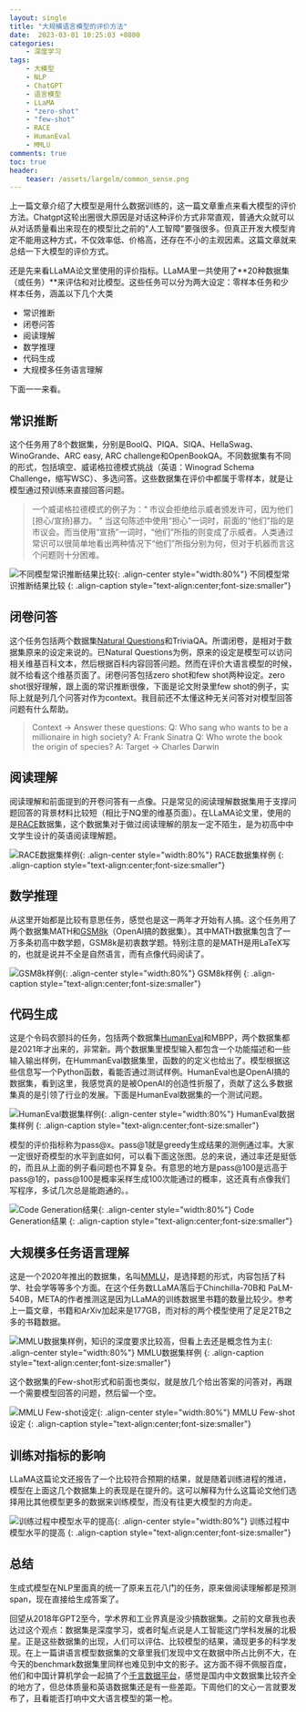 ```yaml
---
layout: single
title: "大规模语言模型的评价方法"
date:  2023-03-01 10:25:03 +0800
categories: 
    - 深度学习
tags: 
    - 大模型
    - NLP
    - ChatGPT
    - 语言模型
    - LLaMA
    - "zero-shot"
    - "few-shot"
    - RACE
    - HumanEval
    - MMLU
comments: true
toc: true
header:
    teaser: /assets/largelm/common_sense.png
---
```


上一篇文章介绍了大模型是用什么数据训练的，这一篇文章重点来看大模型的评价方法。Chatgpt这轮出圈很大原因是对话这种评价方式非常直观，普通大众就可以从对话质量看出来现在的模型比之前的"人工智障"要强很多。但真正开发大模型肯定不能用这种方式，不仅效率低、价格高，还存在不小的主观因素。这篇文章就来总结一下大模型的评价方式。

还是先来看LLaMA论文里使用的评价指标。LLaMA里一共使用了**20种数据集（或任务）**来评估和对比模型。这些任务可以分为两大设定：零样本任务和少样本任务，涵盖以下几个大类

- 常识推断
- 闭卷问答
- 阅读理解
- 数学推理
- 代码生成
- 大规模多任务语言理解

下面一一来看。

## 常识推断
这个任务用了8个数据集，分别是BoolQ、PIQA、SIQA、HellaSwag、WinoGrande、ARC easy, ARC challenge和OpenBookQA。不同数据集有不同的形式，包括填空、威诺格拉德模式挑战（英语：Winograd Schema Challenge，缩写WSC）、多选问答。这些数据集在评价中都属于零样本，就是让模型通过预训练来直接回答问题。

> 一个威诺格拉德模式的例子为：“	市议会拒绝给示威者颁发许可，因为他们[担心/宣扬]暴力。	”
当这句陈述中使用“担心”一词时，前面的“他们”指的是市议会。而当使用“宣扬”一词时，“他们”所指的则变成了示威者。人类通过常识可以很简单地看出两种情况下“他们”所指分别为何，但对于机器而言这个问题则十分困难。

![不同模型常识推断结果比较](/assets/largelm/common_sense.png){: .align-center style="width:80%"}
不同模型常识推断结果比较
{: .align-caption style="text-align:center;font-size:smaller"}

## 闭卷问答
这个任务包括两个数据集[Natural Questions](https://ai.google.com/research/NaturalQuestions)和TriviaQA。所谓闭卷，是相对于数据集原来的设定来说的。已Natural Questions为例，原来的设定是模型可以访问相关维基百科文本，然后根据百科内容回答问题。然而在评价大语言模型的时候，就不给看这个维基页面了。闭卷问答包括zero shot和few shot两种设定。zero shot很好理解，跟上面的常识推断很像，下面是论文附录里few shot的例子，实际上就是列几个问答对作为context。我目前还不太懂这种无关问答对对模型回答问题有什么帮助。

>Context → Answer these questions:
Q: Who sang who wants to be a millionaire in high society? 
A: Frank Sinatra
Q: Who wrote the book the origin of species? 
A:
Target -> Charles Darwin

## 阅读理解
阅读理解和前面提到的开卷问答有一点像。只是常见的阅读理解数据集用于支撑问题回答的背景材料比较短（相比于NQ里的维基页面）。在LLaMA论文里，使用的是[RACE](https://www.cs.cmu.edu/~glai1/data/race/ "RACE")数据集，这个数据集对于做过阅读理解的朋友一定不陌生，是为初高中中文学生设计的英语阅读理解题。

![RACE数据集样例](/assets/largelm/race.png){: .align-center style="width:80%"}
RACE数据集样例
{: .align-caption style="text-align:center;font-size:smaller"}

## 数学推理
从这里开始都是比较有意思任务，感觉也是这一两年才开始有人搞。这个任务用了两个数据集MATH和[GSM8k](https://github.com/openai/grade-school-math)（OpenAI搞的数据集）。其中MATH数据集包含了一万多条初高中数学题，GSM8k是初衷数学题。特别注意的是MATH是用LaTeX写的，也就是说并不全是自然语言，而有点像代码阅读了。

![GSM8k样例](/assets/largelm/gsm8k.png){: .align-center style="width:80%"}
GSM8k样例
{: .align-caption style="text-align:center;font-size:smaller"}

## 代码生成
这是个令码农颤抖的任务，包括两个数据集[HumanEval](https://github.com/openai/human-eval)和MBPP，两个数据集都是2021年才出来的，非常新。两个数据集里模型输入都包含一个功能描述和一些输入输出样例，在HummanEval数据集里，函数的的定义也给出了。模型根据这些信息写一个Python函数，看能否通过测试样例。HumanEval也是OpenAI搞的数据集，看到这里，我感觉真的是被OpenAI的创造性折服了，贡献了这么多数据集真的是引领了行业的发展。下面是HumanEval数据集的一个测试问题。

![HumanEval数据集样例](/assets/largelm/humaneval.png){: .align-center style="width:80%"}
HumanEval数据集样例
{: .align-caption style="text-align:center;font-size:smaller"}

模型的评价指标称为pass@x。pass@1就是greedy生成结果的测例通过率。大家一定很好奇模型的水平到底如何，可以看下面这张图。总的来说，通过率还是挺低的，而且从上面的例子看问题也不算复杂。有意思的地方是pass@100是远高于pass@1的，pass@100是概率采样生成100次能通过的概率，这还真有点像我们写程序，多试几次总是能跑通的。。

![Code Generation结果](/assets/largelm/code_generation.png){: .align-center style="width:80%"}
Code Generation结果
{: .align-caption style="text-align:center;font-size:smaller"}

## 大规模多任务语言理解
这是一个2020年推出的数据集，名叫[MMLU](https://arxiv.org/abs/2009.03300)，是选择题的形式，内容包括了科学、社会学等等多个方面。在这个任务数LLaMA落后于Chinchilla-70B和 PaLM-540B，META的作者推测这是因为LLaMA的训练数据里书籍的数量比较少。参考上一篇文章，书籍和ArXiv加起来是177GB，而对标的两个模型使用了足足2TB之多的书籍数据。

![MMLU数据集样例，知识的深度要求比较高，但看上去还是概念性为主](/assets/largelm/mmlu.png){: .align-center style="width:80%"}
MMLU数据集样例
{: .align-caption style="text-align:center;font-size:smaller"}

这个数据集的Few-shot形式和前面也类似，就是放几个给出答案的问答对，再跟一个需要模型回答的问题，然后留一个空。

![MMLU Few-shot设定](/assets/largelm/mmlu_few_shot.png){: .align-center style="width:80%"}
MMLU Few-shot设定
{: .align-caption style="text-align:center;font-size:smaller"}


## 训练对指标的影响
LLaMA这篇论文还报告了一个比较符合预期的结果，就是随着训练进程的推进，模型在上面这几个数据集上的表现是在提升的。这可以解释为什么这篇论文他们选择用比其他模型更多的数据来训练模型，而没有往更大模型的方向走。

![训练过程中模型水平的提高](/assets/largelm/evolution.png){: .align-center style="width:80%"}
训练过程中模型水平的提高
{: .align-caption style="text-align:center;font-size:smaller"}

## 总结
生成式模型在NLP里面真的统一了原来五花八门的任务，原来做阅读理解都是预测span，现在直接给生成答案了。

回望从2018年GPT2至今，学术界和工业界真是没少搞数据集。之前的文章我也表达过这个观点：数据集是深度学习，或者时髦点说是人工智能这门学科发展的北极星。正是这些数据集的出现，人们可以评估、比较模型的结果，涌现更多的科学发现。在上一篇讲语言模型数据集的文章里我们发现中文在数据中所占比例不大，在今天的benchmark数据集里同样也难见到中文的影子。这方面不得不佩服百度，他们和中国计算机学会一起搞了个[千言数据平台](https://www.luge.ai/#/)，感觉是国内中文数据集比较齐全的地方了，但总体质量和英语数据集还是有一些差距。下周他们的文心一言就要发布了，且看能否打响中文大语言模型的第一枪。


